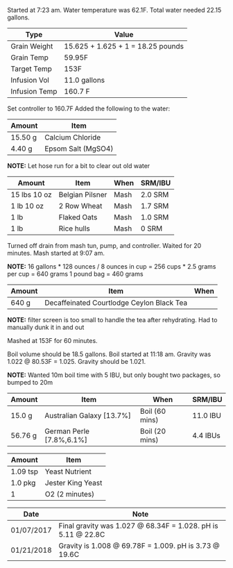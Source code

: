 Started at 7:23 am. Water temperature was 62.1F. Total water needed 22.15 gallons.

Type | Value
--- | ---
Grain Weight | 15.625 + 1.625 + 1 = 18.25 pounds
Grain Temp | 59.95F
Target Temp | 153F
Infusion Vol | 11.0 gallons
Infusion Temp | 160.7 F

Set controller to 160.7F
Added the following to the water:

Amount | Item
--- | ---
15.50 g | Calcium Chloride
4.40 g | Epsom Salt (MgSO4)

**NOTE:** Let hose run for a bit to clear out old water

Amount | Item | When | SRM/IBU
--- | --- | --- | ---
15 lbs 10 oz | Belgian Pilsner | Mash | 2.0 SRM
1 lb 10 oz | 2 Row Wheat | Mash | 1.7 SRM
1 lb | Flaked Oats | Mash | 1.0 SRM
1 lb | Rice hulls | Mash | 0 SRM

Turned off drain from mash tun, pump, and controller. Waited for 20 minutes.
Mash started at 9:07 am.

**NOTE:** 16 gallons * 128 ounces / 8 ounces in cup = 256 cups * 2.5 grams per cup = 640 grams
1 pound bag = 460 grams

Amount | Item | When
--- | --- | ---
640 g | Decaffeinated Courtlodge Ceylon Black Tea

**NOTE:** filter screen is too small to handle the tea after rehydrating. Had to manually dunk it in and out

Mashed at 153F for 60 minutes.

Boil volume should be 18.5 gallons. Boil started at 11:18 am.
Gravity was 1.022 @ 80.53F = 1.025.  Gravity should be 1.021.

**NOTE:** Wanted 10m boil time with 5 IBU, but only bought two packages, so bumped to 20m

Amount | Item | When | SRM/IBU
--- | --- | --- | ---
15.0 g | Australian Galaxy [13.7%] | Boil (60 mins) | 11.0 IBU
56.76 g | German Perle [7.8%,6.1%] | Boil (20 mins) | 4.4 IBUs

Amount | Item
--- | ---
1.09 tsp | Yeast Nutrient
1.0 pkg | Jester King Yeast
1 | O2 (2 minutes)

Date | Note
--- | ---
01/07/2017 | Final gravity was 1.027 @ 68.34F = 1.028. pH is 5.11 @ 22.8C
01/21/2018 | Gravity is 1.008 @ 69.78F = 1.009. pH is 3.73 @ 19.6C
